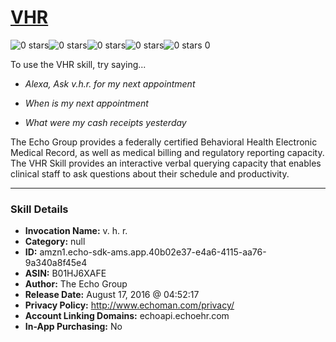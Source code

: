 # [VHR](http://alexa.amazon.com/#skills/amzn1.echo-sdk-ams.app.40b02e37-e4a6-4115-aa76-9a340a8f45e4)
![0 stars](../../images/ic_star_border_black_18dp_1x.png)![0 stars](../../images/ic_star_border_black_18dp_1x.png)![0 stars](../../images/ic_star_border_black_18dp_1x.png)![0 stars](../../images/ic_star_border_black_18dp_1x.png)![0 stars](../../images/ic_star_border_black_18dp_1x.png) 0

To use the VHR skill, try saying...

* *Alexa, Ask v.h.r. for my next appointment*

* *When is my next appointment*

* *What were my cash receipts yesterday*

The Echo Group provides a federally certified Behavioral Health Electronic Medical Record, as well as medical billing and regulatory reporting capacity. The VHR Skill provides an interactive verbal querying capacity that enables clinical staff to ask questions about their schedule and productivity.

***

### Skill Details

* **Invocation Name:** v. h. r.
* **Category:** null
* **ID:** amzn1.echo-sdk-ams.app.40b02e37-e4a6-4115-aa76-9a340a8f45e4
* **ASIN:** B01HJ6XAFE
* **Author:** The Echo Group
* **Release Date:** August 17, 2016 @ 04:52:17
* **Privacy Policy:** http://www.echoman.com/privacy/
* **Account Linking Domains:** echoapi.echoehr.com
* **In-App Purchasing:** No
